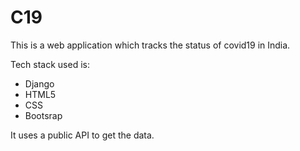 # C19
This is a web application which tracks the status of covid19 in India.

Tech stack used is:
  * Django
  * HTML5
  * CSS
  * Bootsrap
 
It uses a public API to get the data.

